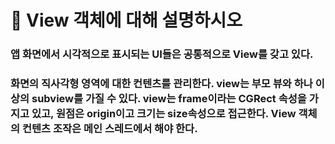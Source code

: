 # 🍎 View 객체에 대해 설명하시오



### 앱 화면에서 시각적으로 표시되는 UI들은 공통적으로 View를 갖고 있다.

### 화면의 직사각형 영역에 대한 컨텐츠를 관리한다.  view는 부모 뷰와 하나 이상의 subview를 가질 수 있다. view는 frame이라는 CGRect 속성을 가지고 있고,  원점은 origin이고 크기는 size속성으로 접근한다. View 객체의 컨텐츠 조작은 메인 스레드에서 해야 한다.